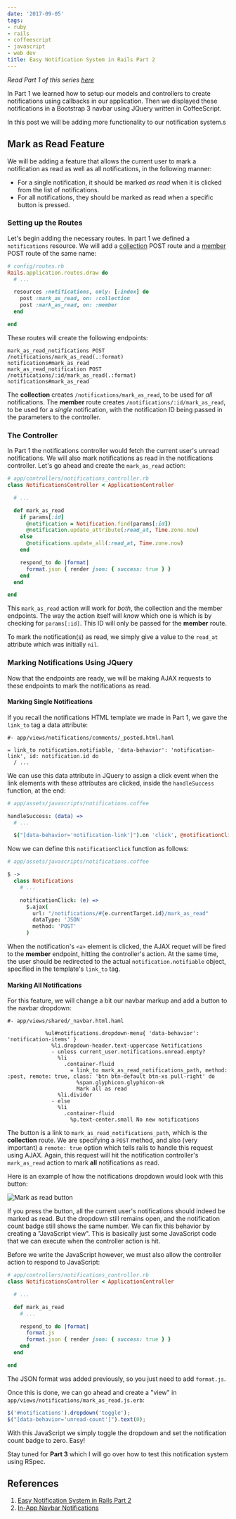 ```yaml
---
date: '2017-09-05'
tags:
- ruby
- rails
- coffeescript
- javascript
- web dev
title: Easy Notification System in Rails Part 2
---
```


*Read Part 1 of this series [here](/posts/easy-notification-system-in-rails.html)*

In Part 1 we learned how to setup our models and controllers to create notifications using callbacks in our application. Then we displayed these notifications in a Bootstrap 3 navbar using JQuery written in CoffeeScript.

In this post we will be adding more functionality to our notification system.s

## Mark as Read Feature

We will be adding a feature that allows the current user to mark a notification as read as well as all notifications, in the following manner:

- For a single notification, it should be marked *as read* when it is clicked from the list of notifications.
- For all notifications, they should be marked as read when a specific button is pressed.

### Setting up the Routes

Let's begin adding the necessary routes. In part 1 we defined a `notifications` resource. We will add a [collection](http://guides.rubyonrails.org/routing.html#adding-more-restful-actions) POST route and a [member](http://guides.rubyonrails.org/routing.html#adding-more-restful-actions) POST route of the same name:

```ruby
# config/routes.rb
Rails.application.routes.draw do
  # ...

  resources :notifications, only: [:index] do
    post :mark_as_read, on: :collection
    post :mark_as_read, on: :member
  end

end
```

<!--more-->

These routes will create the following endpoints:

```
mark_as_read_notifications POST   /notifications/mark_as_read(.:format)                    notifications#mark_as_read
mark_as_read_notification POST   /notifications/:id/mark_as_read(.:format)               notifications#mark_as_read
```

The **collection** creates `/notifications/mark_as_read`, to be used for *all* notifications. The **member** route creates `/notifications/:id/mark_as_read`, to be used for a *single* notification, with the notification ID being passed in the parameters to the controller.

### The Controller

In Part 1 the notifications controller would fetch the current user's unread notifications. We will also mark notifications as read in the notifications controller. Let's go ahead and create the `mark_as_read` action:

```ruby
# app/controllers/notifications_controller.rb
class NotificationsController < ApplicationController

  # ...

  def mark_as_read
    if params[:id]
      @notification = Notification.find(params[:id])
      @notification.update_attribute(:read_at, Time.zone.now)
    else
      @notifications.update_all(:read_at, Time.zone.now)
    end

    respond_to do |format|
      format.json { render json: { success: true } }
    end
  end

end
```

This `mark_as_read` action will work for *both*, the collection and the member endpoints. The way the action itself will *know* which one is which is by checking for `params[:id]`. This ID will only be passed for the **member** route.

To mark the notification(s) as read, we simply give a value to the `read_at` attribute which was initially `nil`.

### Marking Notifications Using JQuery

Now that the endpoints are ready, we will be making AJAX requests to these endpoints to mark the notifications as read.

#### Marking Single Notifications

If you recall the notifications HTML template we made in Part 1, we gave the `link_to` tag a data attribute:

```haml
#- app/views/notifications/comments/_posted.html.haml

= link_to notification.notifiable, 'data-behavior': 'notification-link', id: notification.id do
  / ...
```

We can use this data attribute in JQuery to assign a click event when the link elements with these attributes are clicked, inside the `handleSuccess` function, at the end:

```coffeescript
# app/assets/javascripts/notifications.coffee

handleSuccess: (data) =>
  # ...

  $("[data-behavior='notification-link']").on 'click', @notificationClick
```

Now we can define this `notificationClick` function as follows:

```coffeescript
# app/assets/javascripts/notifications.coffee

$ ->
  class Notifications
    # ...

    notificationClick: (e) =>
      $.ajax(
        url: "/notifications/#{e.currentTarget.id}/mark_as_read"
        dataType: 'JSON'
        method: 'POST'
      )
```

When the notification's `<a>` element is clicked, the AJAX requet will be fired to the **member** endpoint, hitting the controller's action. At the same time, the user should be redirected to the actual `notification.notifiable` object, specified in the template's `link_to` tag.

#### Marking All Notifications

For this feature, we will change a bit our navbar markup and add a button to the navbar dropdown:

```haml
#- app/views/shared/_navbar.html.haml

            %ul#notifications.dropdown-menu{ 'data-behavior': 'notification-items' }
              %li.dropdown-header.text-uppercase Notifications
              - unless current_user.notifications.unread.empty?
                %li
                  .container-fluid
                    = link_to mark_as_read_notifications_path, method: :post, remote: true, class: 'btn btn-default btn-xs pull-right' do
                      %span.glyphicon.glyphicon-ok
                      Mark all as read
                %li.divider
              - else
                %li
                  .container-fluid
                    %p.text-center.small No new notifications
```

The button is a link to `mark_as_read_notifications_path`, which is the **collection** route. We are specifying a `POST` method, and also (very important) a `remote: true` option which tells rails to handle this request using AJAX. Again, this request will hit the notification controller's `mark_as_read` action to mark **all** notifications as read.

Here is an example of how the notifications dropdown would look with this button:

![Mark as read button](/posts/easy-notification-system-in-rails-part-2/mark_as_read.png)

If you press the button, all the current user's notifications should indeed be marked as read. But the dropdown still remains open, and the notification count badge still shows the same number. We can fix this behavior by creating a "JavaScript view". This is basically just some JavaScript code that we can execute when the controller action is hit.

Before we write the JavaScript however, we must also allow the controller action to respond to JavaScript:

```ruby
# app/controllers/notifications_controller.rb
class NotificationsController < ApplicationController

  # ...

  def mark_as_read
    # ...

    respond_to do |format|
      format.js
      format.json { render json: { success: true } }
    end
  end

end
```

The JSON format was added previously, so you just need to add `format.js`.

Once this is done, we can go ahead and create a "view" in `app/views/notifications/mark_as_read.js.erb`:

```javascript
$('#notifications').dropdown('toggle');
$("[data-behavior='unread-count']").text(0);
```

With this JavaScript we simply toggle the dropdown and set the notification count badge to zero. Easy!

Stay tuned for **Part 3** which I will go over how to test this notification system using RSpec.

## References

1. [Easy Notification System in Rails Part 2](/posts/easy-notification-system-in-rails.html)
2. [In-App Navbar Notifications](https://gorails.com/episodes/in-app-navbar-notifications?autoplay=1)